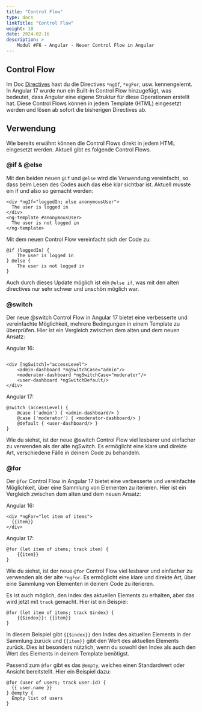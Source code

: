 ```yaml
---
title: "Control Flow"
type: docs
linkTitle: "Control Flow"
weight: 10
date: 2024-02-16
description: >
    Modul #F6 - Angular - Neuer Control Flow in Angular
---
```


## Control Flow
Im Doc [Directives](../../angular/02_7_angular_directives) hast du die Directives `*ngIf`, `*ngFor`, usw. kennengelernt.
In Angular 17 wurde nun ein Built-in Control Flow hinzugefügt, was bedeutet, dass Angular eine eigene Struktur für diese Operationen erstellt hat.
Diese Control Flows können in jedem Template (HTML) eingesetzt werden und lösen ab sofort die bisherigen Directives ab.

## Verwendung
Wie bereits erwähnt können die Control Flows direkt in jedem HTML eingesetzt werden. Aktuell gibt es folgende Control Flows.

### @if & @else
Mit den beiden neuen `@if` und `@else` wird die Verwendung vereinfacht, so dass beim Lesen des Codes auch das else klar sichtbar ist. Aktuell musste ein if und also so gemacht werden:

```angular17html
<div *ngIf="loggedIn; else anonymousUser">
  The user is logged in
</div>
<ng-template #anonymousUser>
  The user is not logged in
</ng-template>
```

Mit dem neuen Control Flow vereinfacht sich der Code zu:

```angular17html
@if (loggedIn) {
    The user is logged in
} @else {
    The user is not logged in
}
```

Auch durch dieses Update möglich ist ein `@else if`, was mit den alten directives nur sehr schwer und unschön möglich war.

### @switch
Der neue @switch Control Flow in Angular 17 bietet eine verbesserte und vereinfachte Möglichkeit, mehrere Bedingungen in einem Template zu überprüfen. 
Hier ist ein Vergleich zwischen dem alten und dem neuen Ansatz:

Angular 16:
```angular17html

<div [ngSwitch]="accessLevel">
    <admin-dashboard *ngSwitchCase="admin"/>
    <moderator-dashboard *ngSwitchCase="moderator"/>
    <user-dashboard *ngSwitchDefault/>
</div>
```

Angular 17:
```angular17html
@switch (accessLevel) {
    @case ('admin') { <admin-dashboard/> }
    @case ('moderator') { <moderator-dashboard/> }
    @default { <user-dashboard/> }
}
```

Wie du siehst, ist der neue @switch Control Flow viel lesbarer und einfacher zu verwenden als der alte ngSwitch. 
Es ermöglicht eine klare und direkte Art, verschiedene Fälle in deinem Code zu behandeln.

### @for

Der `@for` Control Flow in Angular 17 bietet eine verbesserte und vereinfachte Möglichkeit, über eine Sammlung von Elementen zu iterieren. 
Hier ist ein Vergleich zwischen dem alten und dem neuen Ansatz:

Angular 16:
```angular17html
<div *ngFor="let item of items">
  {{item}}
</div>
```

Angular 17:
```angular17html
@for (let item of items; track item) {
    {{item}}
}
```

Wie du siehst, ist der neue `@for` Control Flow viel lesbarer und einfacher zu verwenden als der alte `*ngFor`. 
Es ermöglicht eine klare und direkte Art, über eine Sammlung von Elementen in deinem Code zu iterieren.

Es ist auch möglich, den Index des aktuellen Elements zu erhalten, aber das wird jetzt mit `track` gemacht. Hier ist ein Beispiel:
```angular17html
@for (let item of items; track $index) {
    {{$index}}: {{item}}
}
```

In diesem Beispiel gibt `{{$index}}` den Index des aktuellen Elements in der Sammlung zurück und `{{item}}` gibt den Wert des aktuellen Elements zurück.
Dies ist besonders nützlich, wenn du sowohl den Index als auch den Wert des Elements in deinem Template benötigst.

Passend zum `@for` gibt es das `@empty`, welches einen Standardwert oder Ansicht bereitstellt. Hier ein Beispiel dazu:

```angular17html
@for (user of users; track user.id) {
  {{ user.name }}
} @empty {
  Empty list of users
}
```
